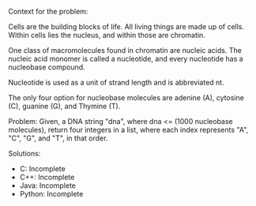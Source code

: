 Context for the problem:

Cells are the building blocks of life. All living things are made up of cells. Within cells lies
the nucleus, and within those are chromatin.

One class of macromolecules found in chromatin are nucleic acids. The nucleic acid
monomer is called a nucleotide, and every nucleotide has a nucleobase compound.

Nucleotide is used as a unit of strand length and is abbreviated nt.

The only four option for nucleobase molecules are adenine (A), cytosine (C), guanine (G),
and Thymine (T).

Problem: Given, a DNA string "dna", where dna <= (1000 nucleobase molecules), return
four integers in a list, where each index represents "A", "C", "G", and "T", in that order.

Solutions:
- C: Incomplete
- C++: Incomplete
- Java: Incomplete
- Python: Incomplete
